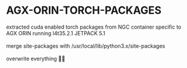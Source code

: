 # AGX-ORIN-TORCH-PACKAGES

extracted cuda enabled torch packages from NGC container specific to AGX ORIN running l4t35.2.1 JETPACK 5.1
<br>
<br>
merge site-packages with /usr/local/lib/python3.x/site-packages <br><br>
overwrite everything 🫡🫥
